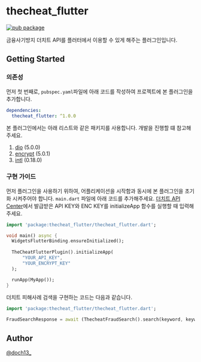 # thecheat_flutter
[![pub package](https://img.shields.io/pub/v/thecheat_flutter.svg)](https://pub.dev/packages/thecheat_flutter)

금융사기방지 더치트 API를 플러터에서 이용할 수 있게 해주는 플러그인입니다.

## Getting Started

### 의존성

먼저 첫 번째로, `pubspec.yaml`파일에 아래 코드를 작성하여 프로젝트에 본 플러그인을 추가합니다.
```yaml
dependencies:
  thecheat_flutter: ^1.0.0
```

본 플러그인에서는 아래 리스트와 같은 패키지를 사용합니다. 개발을 진행할 떄 참고해주세요.
1. [dio](https://pub.dev/packages/dio) (5.0.0)
1. [encrypt](https://pub.dev/packages/encrypt) (5.0.1)
1. [intl](https://pub.dev/packages/intl) (0.18.0)


### 구현 가이드

먼저 플러그인을 사용하기 위하여, 어플리케이션을 시작함과 동시에 본 플러그인을 초기화 시켜주어야 합니다.
`main.dart` 파일에 아래 코드를 추가해주세요. [더치트 API Center](https://apicenter.thecheat.co.kr/)에서 발급받은 API KEY와 ENC KEY를 initializeApp 함수를 실행할 때 입력해주세요.
```dart
import 'package:thecheat_flutter/thecheat_flutter.dart';

void main() async {
  WidgetsFlutterBinding.ensureInitialized();
  
  TheCheatFlutterPlugin().initializeApp(
      "YOUR_API_KEY",
      "YOUR_ENCRYPT_KEY"
  );

  runApp(MyApp());
}
```

더치트 피해사례 검색을 구현하는 코드는 다음과 같습니다.
```dart
import 'package:thecheat_flutter/thecheat_flutter.dart';

FraudSearchResponse = await (ThecheatFraudSearch().search(keyword, keywordType))
```


## Author

[@doch13_](https://github.com/doch2)
